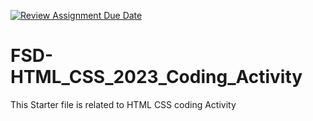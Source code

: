 [![Review Assignment Due Date](https://classroom.github.com/assets/deadline-readme-button-24ddc0f5d75046c5622901739e7c5dd533143b0c8e959d652212380cedb1ea36.svg)](https://classroom.github.com/a/2dyGNkID)
# FSD-HTML_CSS_2023_Coding_Activity
This Starter file is related to HTML CSS coding Activity
